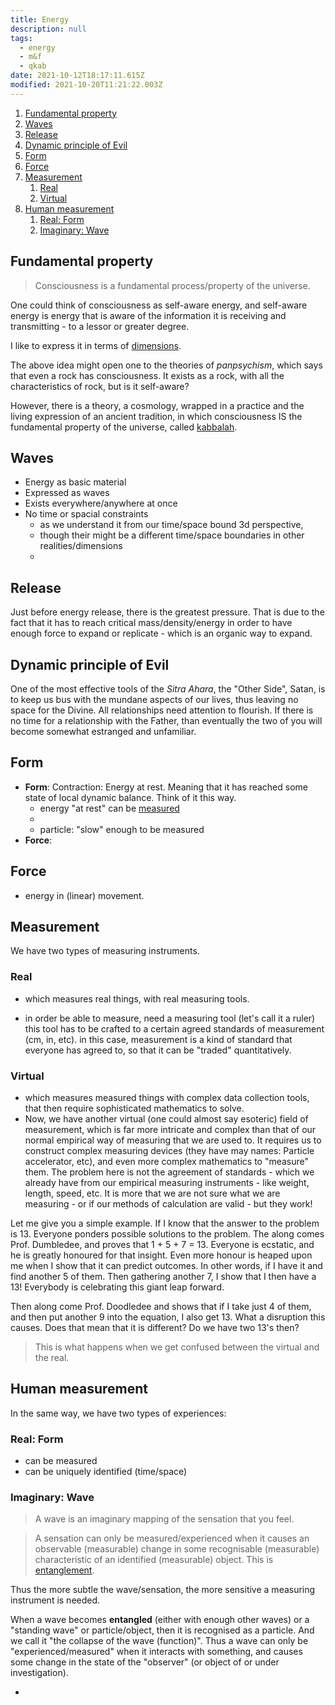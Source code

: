 ```yaml
---
title: Energy
description: null
tags:
  - energy
  - m&f
  - qkab
date: 2021-10-12T18:17:11.615Z
modified: 2021-10-20T11:21:22.003Z
---
```


1. [Fundamental property](#fundamental-property)
2. [Waves](#waves)
3. [Release](#release)
4. [Dynamic principle of Evil](#dynamic-principle-of-evil)
5. [Form](#form)
6. [Force](#force)
7. [Measurement](#measurement)
   1. [Real](#real)
   2. [Virtual](#virtual)
8. [Human measurement](#human-measurement)
   1. [Real: Form](#real-form)
   2. [Imaginary: Wave](#imaginary-wave)

## Fundamental property

> Consciousness is a fundamental process/property of the universe.

One could think of consciousness as self-aware energy, and self-aware energy is energy that is aware of the information it is receiving and transmitting - to a lessor or greater degree.

I like to express it in terms of [dimensions](dimensions.html).

The above idea might open one to the theories of _panpsychism_, which says that even a rock has consciousness. It exists as a rock, with all the characteristics of rock, but is it self-aware?

However, there is a theory, a cosmology, wrapped in a practice and the living expression of an ancient tradition, in which consciousness IS the fundamental property of the universe, called [kabbalah](kabbalah_intro.html).

## Waves

- Energy as basic material
- Expressed as waves
- Exists everywhere/anywhere at once
- No time or spacial constraints
  - as we understand it from our time/space bound 3d perspective,
  - though their might be a different time/space boundaries in other realities/dimensions
  -

## Release

Just before energy release, there is the greatest pressure. That is due to the fact that it has to reach critical mass/density/energy in order to have enough force to expand or replicate - which is an organic way to expand.

## Dynamic principle of Evil

One of the most effective tools of the _Sitra Ahara_, the "Other Side", Satan, is to keep us bus with the mundane aspects of our lives, thus leaving no space for the Divine. All relationships need attention to flourish. If there is no time for a relationship with the Father, than eventually the two of you will become somewhat estranged and unfamiliar.

## Form

- **Form**:
  Contraction: Energy at rest. Meaning that it has reached some state of local dynamic balance.
  Think of it this way.
  - energy "at rest" can be [measured](#measurement)
  -
  - particle: "slow" enough to be measured
- **Force**:

## Force

- energy in (linear) movement.

## Measurement

We have two types of measuring instruments.

### Real

- which measures real things, with real measuring tools.

- in order be able to measure, need a measuring tool (let's call it a ruler)
  this tool has to be crafted to a certain agreed standards of measurement (cm, in, etc).
  in this case, measurement is a kind of standard that everyone has agreed to, so that it can be "traded" quantitatively.

### Virtual

- which measures measured things with complex data collection tools, that then require sophisticated mathematics to solve.
- Now, we have another virtual (one could almost say esoteric) field of measurement, which is far more intricate and complex than that of our normal empirical way of measuring that we are used to. It requires us to construct complex measuring devices (they have may names: Particle accelerator, etc), and even more complex mathematics to "measure" them. The problem here is not the agreement of standards - which we already have from our empirical measuring instruments - like weight, length, speed, etc. It is more that we are not sure what we are measuring - or if our methods of calculation are valid - but they work!

Let me give you a simple example. If I know that the answer to the problem is 13. Everyone ponders possible solutions to the problem. The along comes Prof. Dumbledee, and proves that 1 + 5 + 7 = 13. Everyone is ecstatic, and he is greatly honoured for that insight. Even more honour is heaped upon me when I show that it can predict outcomes. In other words, if I have it and find another 5 of them. Then gathering another 7, I show that I then have a 13! Everybody is celebrating this giant leap forward.

Then along come Prof. Doodledee and shows that if I take just 4 of them, and then put another 9 into the equation, I also get 13. What a disruption this causes. Does that mean that it is different? Do we have two 13's then?

> This is what happens when we get confused between the virtual and the real.

## Human measurement

In the same way, we have two types of experiences:

### Real: Form

- can be measured
- can be uniquely identified (time/space)

### Imaginary: Wave

> A wave is an imaginary mapping of the sensation that you feel.

> A sensation can only be measured/experienced when it causes an observable (measurable) change in some recognisable (measurable) characteristic of an identified (measurable) object. This is [entanglement](entanglement.html).

Thus the more subtle the wave/sensation, the more sensitive a measuring instrument is needed.

When a wave becomes **entangled** (either with enough other waves) or a "standing wave" or particle/object, then it is recognised as a particle. And we call it "the collapse of the wave (function)". Thus a wave can only be "experienced/measured" when it interacts with something, and causes some change in the state of the "observer" (or object of or under investigation).

-
